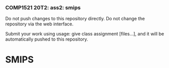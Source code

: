 ### COMP1521 20T2: ass2: smips ###

Do not push changes to this repository directly.
Do not change the repository via the web interface.

Submit your work using usage: give class assignment [files...], and it will be automatically pushed to this repository.
# SMIPS
